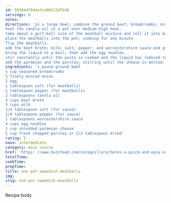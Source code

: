 ```yaml
---
id: 593044f844e3ce00113dfb48
servings: 6
notes:
directions: 'in a large bowl; combine the ground beef; breadcrumbs; onion; egg; salt; and pepper; mixing until evenly combined.
heat the canola oil in a pot over medium-high heat.
take about a golf-ball size of the meatball mixture and roll it into balls.
place the meatballs into the pot; cooking for one minute.
flip the meatballs.
add the beef broth; milk; salt; pepper; and worcestershire sauce and give it a stir.
bring the liquid to a boil; then add the egg noodles.
stir constantly until the pasta is cooked and the liquid has reduced to a sauce that coats the noodles; about seven to eight minutes.
add the parmesan and the parsley; stirring until the cheese is melted. serve!'
ingredients: '1 pound ground beef
½ cup seasoned breadcrumbs
½ finely minced onion
1 egg
½ tablespoon salt (for meatballs)
½ tablespoon pepper (for meatballs)
2 tablespoons canola oil
3 cups beef broth
3 cups milk
1/4 tablespoon salt (for sauce)
1/4 tablespoon pepper (for sauce)
1 tablespoons worcestershire sauce
4 cups egg noodles
1 cup shredded parmesan cheese
½ cup fresh chopped parsley or 1/2 tablespoon dried'
rating: 5
ease: intermediate
category: main course
href: 'https: //www.buzzfeed.com/nickguillory/heres-a-quick-and-easy-swedish-meatball-pasta-dinner-that-yo?utm_term=.qtexxopnm.xsv779kej'
totalTime:
cookTime:
prepTime:
title: one pot sweedish meatballs
img:
slug: one-pot-sweedish-meatballs
---
```

Recipe body